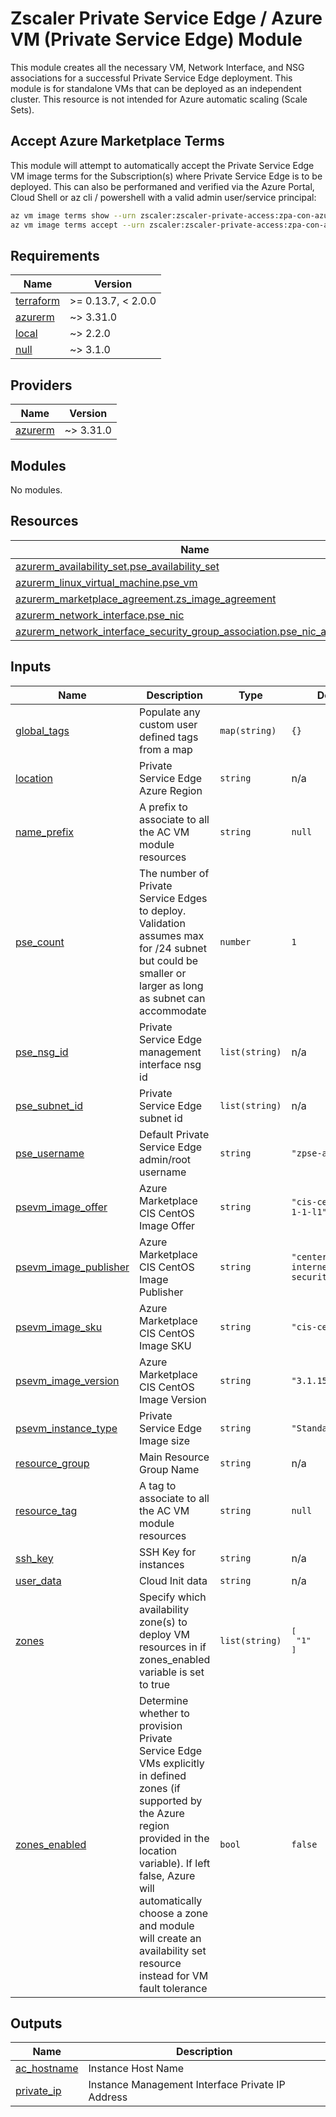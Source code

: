 # Zscaler Private Service Edge / Azure VM (Private Service Edge) Module

This module creates all the necessary VM, Network Interface, and NSG associations for a successful Private Service Edge deployment. This module is for standalone VMs that can be deployed as an independent cluster. This resource is not intended for Azure automatic scaling (Scale Sets).

## Accept Azure Marketplace Terms

This module will attempt to automatically accept the Private Service Edge VM image terms for the Subscription(s) where Private Service Edge is to be deployed. This can also be performaned and verified via the Azure Portal, Cloud Shell or az cli / powershell with a valid admin user/service principal:

```sh
az vm image terms show --urn zscaler:zscaler-private-access:zpa-con-azure:latest
az vm image terms accept --urn zscaler:zscaler-private-access:zpa-con-azure:latest
```


<!-- BEGINNING OF PRE-COMMIT-TERRAFORM DOCS HOOK -->
## Requirements

| Name | Version |
|------|---------|
| <a name="requirement_terraform"></a> [terraform](#requirement\_terraform) | >= 0.13.7, < 2.0.0 |
| <a name="requirement_azurerm"></a> [azurerm](#requirement\_azurerm) | ~> 3.31.0 |
| <a name="requirement_local"></a> [local](#requirement\_local) | ~> 2.2.0 |
| <a name="requirement_null"></a> [null](#requirement\_null) | ~> 3.1.0 |

## Providers

| Name | Version |
|------|---------|
| <a name="provider_azurerm"></a> [azurerm](#provider\_azurerm) | ~> 3.31.0 |

## Modules

No modules.

## Resources

| Name | Type |
|------|------|
| [azurerm_availability_set.pse_availability_set](https://registry.terraform.io/providers/hashicorp/azurerm/latest/docs/resources/availability_set) | resource |
| [azurerm_linux_virtual_machine.pse_vm](https://registry.terraform.io/providers/hashicorp/azurerm/latest/docs/resources/linux_virtual_machine) | resource |
| [azurerm_marketplace_agreement.zs_image_agreement](https://registry.terraform.io/providers/hashicorp/azurerm/latest/docs/resources/marketplace_agreement) | resource |
| [azurerm_network_interface.pse_nic](https://registry.terraform.io/providers/hashicorp/azurerm/latest/docs/resources/network_interface) | resource |
| [azurerm_network_interface_security_group_association.pse_nic_association](https://registry.terraform.io/providers/hashicorp/azurerm/latest/docs/resources/network_interface_security_group_association) | resource |

## Inputs

| Name | Description | Type | Default | Required |
|------|-------------|------|---------|:--------:|
| <a name="input_global_tags"></a> [global\_tags](#input\_global\_tags) | Populate any custom user defined tags from a map | `map(string)` | `{}` | no |
| <a name="input_location"></a> [location](#input\_location) | Private Service Edge Azure Region | `string` | n/a | yes |
| <a name="input_name_prefix"></a> [name\_prefix](#input\_name\_prefix) | A prefix to associate to all the AC VM module resources | `string` | `null` | no |
| <a name="input_pse_count"></a> [pse\_count](#input\_pse\_count) | The number of Private Service Edges to deploy.  Validation assumes max for /24 subnet but could be smaller or larger as long as subnet can accommodate | `number` | `1` | no |
| <a name="input_pse_nsg_id"></a> [pse\_nsg\_id](#input\_pse\_nsg\_id) | Private Service Edge management interface nsg id | `list(string)` | n/a | yes |
| <a name="input_pse_subnet_id"></a> [pse\_subnet\_id](#input\_pse\_subnet\_id) | Private Service Edge subnet id | `list(string)` | n/a | yes |
| <a name="input_pse_username"></a> [pse\_username](#input\_pse\_username) | Default Private Service Edge admin/root username | `string` | `"zpse-admin"` | no |
| <a name="input_psevm_image_offer"></a> [psevm\_image\_offer](#input\_psevm\_image\_offer) | Azure Marketplace CIS CentOS Image Offer | `string` | `"cis-centos-7-v2-1-1-l1"` | no |
| <a name="input_psevm_image_publisher"></a> [psevm\_image\_publisher](#input\_psevm\_image\_publisher) | Azure Marketplace CIS CentOS Image Publisher | `string` | `"center-for-internet-security-inc"` | no |
| <a name="input_psevm_image_sku"></a> [psevm\_image\_sku](#input\_psevm\_image\_sku) | Azure Marketplace CIS CentOS Image SKU | `string` | `"cis-centos7-l1"` | no |
| <a name="input_psevm_image_version"></a> [psevm\_image\_version](#input\_psevm\_image\_version) | Azure Marketplace CIS CentOS Image Version | `string` | `"3.1.15"` | no |
| <a name="input_psevm_instance_type"></a> [psevm\_instance\_type](#input\_psevm\_instance\_type) | Private Service Edge Image size | `string` | `"Standard_D2s_v3"` | no |
| <a name="input_resource_group"></a> [resource\_group](#input\_resource\_group) | Main Resource Group Name | `string` | n/a | yes |
| <a name="input_resource_tag"></a> [resource\_tag](#input\_resource\_tag) | A tag to associate to all the AC VM module resources | `string` | `null` | no |
| <a name="input_ssh_key"></a> [ssh\_key](#input\_ssh\_key) | SSH Key for instances | `string` | n/a | yes |
| <a name="input_user_data"></a> [user\_data](#input\_user\_data) | Cloud Init data | `string` | n/a | yes |
| <a name="input_zones"></a> [zones](#input\_zones) | Specify which availability zone(s) to deploy VM resources in if zones\_enabled variable is set to true | `list(string)` | <pre>[<br>  "1"<br>]</pre> | no |
| <a name="input_zones_enabled"></a> [zones\_enabled](#input\_zones\_enabled) | Determine whether to provision Private Service Edge VMs explicitly in defined zones (if supported by the Azure region provided in the location variable). If left false, Azure will automatically choose a zone and module will create an availability set resource instead for VM fault tolerance | `bool` | `false` | no |

## Outputs

| Name | Description |
|------|-------------|
| <a name="output_ac_hostname"></a> [ac\_hostname](#output\_ac\_hostname) | Instance Host Name |
| <a name="output_private_ip"></a> [private\_ip](#output\_private\_ip) | Instance Management Interface Private IP Address |
<!-- END OF PRE-COMMIT-TERRAFORM DOCS HOOK -->
